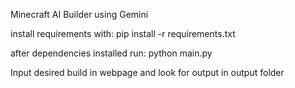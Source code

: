 Minecraft AI Builder using Gemini

install requirements with:
pip install -r requirements.txt

after dependencies installed run:
python main.py

Input desired build in webpage and look for output in output folder